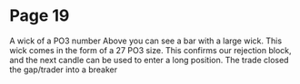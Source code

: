 # Page 19

A wick of a PO3 number
Above you can see a bar with a large wick. This wick
comes in the form of a 27 PO3 size.
This confirms our rejection block, and the next candle can
be used to enter a long position.
The trade closed the gap/trader into a breaker
